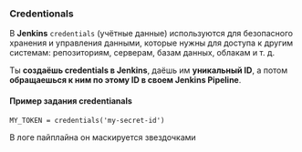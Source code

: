 ### Credentionals
В **Jenkins** `credentials` (учётные данные) используются для безопасного хранения и управления данными, которые нужны для доступа к другим системам: репозиториям, серверам, базам данных, облакам и т. д.

Ты **создаёшь credentials в Jenkins**, даёшь им **уникальный ID**, а потом **обращаешься к ним по этому ID в своем Jenkins Pipeline**.

#### Пример задания credentianals

`MY_TOKEN = credentials('my-secret-id')`

В логе пайплайна он маскируется звездочками

